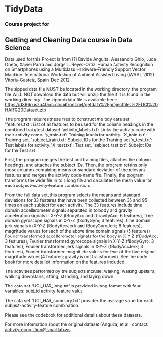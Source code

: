 # TidyData
### Course project for 
## Getting and Cleaning Data course in Data Science
  
Data used for this Project is from 
[1] Davide Anguita, Alessandro Ghio, Luca Oneto, Xavier Parra and Jorge L. Reyes-Ortiz. Human Activity Recognition on Smartphones using a Multiclass Hardware-Friendly Support Vector Machine. International Workshop of Ambient Assisted Living (IWAAL 2012). Vitoria-Gasteiz, Spain. Dec 2012

The zipped data file MUST be located in the working directory; the program file WILL NOT download the data but will unzip the file if it is found in the working directory.
The zipped data file is available here:
https://d396qusza40orc.cloudfront.net/getdata%2Fprojectfiles%2FUCI%20HAR%20Dataset.zip

The program requires these files to construct the tidy data set.
'features.txt': List of all features to be used for the column headings in the combined train/test dataset
'activity_labels.txt': Links the activity code with their activity name.
'y_train.txt': Training labels for activity.
'X_train.txt': Training set.
'subject_train.txt': Subejct IDs for the Training set
'y_test.txt': Test labels for activity.
'X_test.txt': Test set.
'subject_test.txt': Subejct IDs for the Test set

First, the program merges the test and training files, attaches the column headings, and attaches the subject IDs.
Then, the program retains only those columns containing means or standard deviation of the relevant features and merges the activity code-name file.
Finally, the program transforms the wide file in to a long file and calculates the mean value for each subject-activity-feature combination.

From the full data set, this program selects the means and standard deviations for 33 features that have been collected between 36 and 95 times on each subject for each activity.
The 33 features include time domain accellerometer signals separated in to body and gravity acceleration signals in X-Y-Z (tBodyAcc and tGravityAcc; 6 features), 
						time domain gyroscope signals in X-Y-Z (tBodyGyro; 3 features), 
						time domain jerk signals in X-Y-Z (tBodyAccJerk and tBodyGyroJerk; 6 features),
						magnitude values for each of the above time domain signals (5 features)
						Fourier transformed accellerometer signals for the body in X-Y-Z (fBodyAcc; 3 features),
						Fourier transformed gyroscope signals in X-Y-Z (fBodyGyro; 3 features), 
						Fourier transformed jerk signals in X-Y-Z (fBodyAccJerk; 3 features),
						Fourier transformed magnitude values for four of the five original magnitude values(4 features; gravity is not transformed).
See the code book for more detailed information on the features included.

The activities performed by the subjects include: walking, walking upstairs, walking downstairs, sitting, standing, and laying down.

The data set "UCI_HAR_long.txt"is provided in long format with four variables:
subj_id
activity
feature
value

The data set "UCI_HAR_summary.txt" provides the average value for each subject-activity-feature combination.

Please see the codebook for additional details about these datasets.

For more information about the original dataset (Anguita, et al.) contact: activityrecognition@smartlab.ws